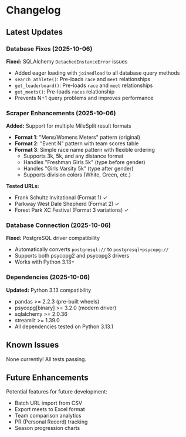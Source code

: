# Changelog

## Latest Updates

### Database Fixes (2025-10-06)

**Fixed:** SQLAlchemy `DetachedInstanceError` issues
- Added eager loading with `joinedload` to all database query methods
- `search_athlete()`: Pre-loads `race` and `meet` relationships
- `get_leaderboard()`: Pre-loads `race` and `meet` relationships
- `get_meets()`: Pre-loads `races` relationship
- Prevents N+1 query problems and improves performance

### Scraper Enhancements (2025-10-06)

**Added:** Support for multiple MileSplit result formats
- **Format 1**: "Mens/Womens Meters" pattern (original)
- **Format 2**: "Event N" pattern with team scores table
- **Format 3**: Simple race name pattern with flexible ordering
  - Supports 3k, 5k, and any distance format
  - Handles "Freshman Girls 5k" (type before gender)
  - Handles "Girls Varsity 5k" (type after gender)
  - Supports division colors (White, Green, etc.)

**Tested URLs:**
- Frank Schultz Invitational (Format 1) ✓
- Parkway West Dale Shepherd (Format 2) ✓
- Forest Park XC Festival (Format 3 variations) ✓

### Database Connection (2025-10-06)

**Fixed:** PostgreSQL driver compatibility
- Automatically converts `postgresql://` to `postgresql+psycopg://`
- Supports both psycopg2 and psycopg3 drivers
- Works with Python 3.13+

### Dependencies (2025-10-06)

**Updated:** Python 3.13 compatibility
- pandas >= 2.2.3 (pre-built wheels)
- psycopg[binary] >= 3.2.0 (modern driver)
- sqlalchemy >= 2.0.36
- streamlit >= 1.39.0
- All dependencies tested on Python 3.13.1

## Known Issues

None currently! All tests passing.

## Future Enhancements

Potential features for future development:
- Batch URL import from CSV
- Export meets to Excel format
- Team comparison analytics
- PR (Personal Record) tracking
- Season progression charts
